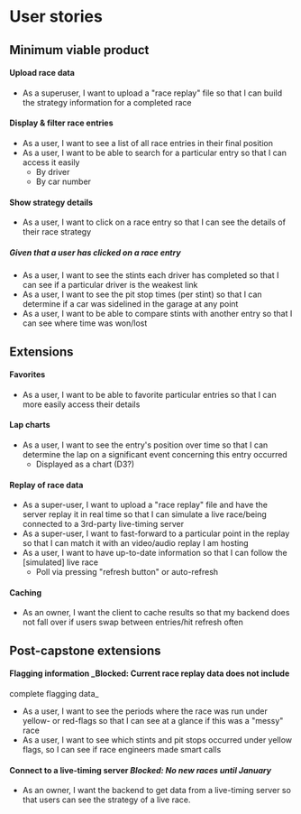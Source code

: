 # User stories

## Minimum viable product

#### Upload race data
- As a superuser, I want to upload a "race replay" file so that I can build the
  strategy information for a completed race

#### Display & filter race entries
- As a user, I want to see a list of all race entries in their final position
- As a user, I want to be able to search for a particular entry so that I can
  access it easily
    - By driver
    - By car number

#### Show strategy details
- As a user, I want to click on a race entry so that I can see the details of
  their race strategy

##### Given that a user has clicked on a race entry
- As a user, I want to see the stints each driver has completed so that I can
  see if a particular driver is the weakest link
- As a user, I want to see the pit stop times (per stint) so that I can
  determine if a car was sidelined in the garage at any point
- As a user, I want to be able to compare stints with another entry so that I
  can see where time was won/lost

## Extensions

#### Favorites
- As a user, I want to be able to favorite particular entries so that I can more
  easily access their details

#### Lap charts
- As a user, I want to see the entry's position over time so that I can
  determine the lap on a significant event concerning this entry occurred
  - Displayed as a chart (D3?)

#### Replay of race data
- As a super-user, I want to upload a "race replay" file and have the server
  replay it in real time so that I can simulate a live race/being connected to a
  3rd-party live-timing server
- As a super-user, I want to fast-forward to a particular point in the replay so
  that I can match it with an video/audio replay I am hosting
- As a user, I want to have up-to-date information so that I can follow the
  [simulated] live race
    - Poll via pressing "refresh button" or auto-refresh

#### Caching
- As an owner, I want the client to cache results so that my backend does not
  fall over if users swap between entries/hit refresh often

## Post-capstone extensions

#### Flagging information _Blocked: Current race replay data does not include
complete flagging data_
- As a user, I want to see the periods where the race was run under yellow- or
  red-flags so that I can see at a glance if this was a "messy" race
- As a user, I want to see which stints and pit stops occurred under yellow
  flags, so I can see if race engineers made smart calls

#### Connect to a live-timing server _Blocked: No new races until January_
- As an owner, I want the backend to get data from a live-timing server so that
  users can see the strategy of a live race.
